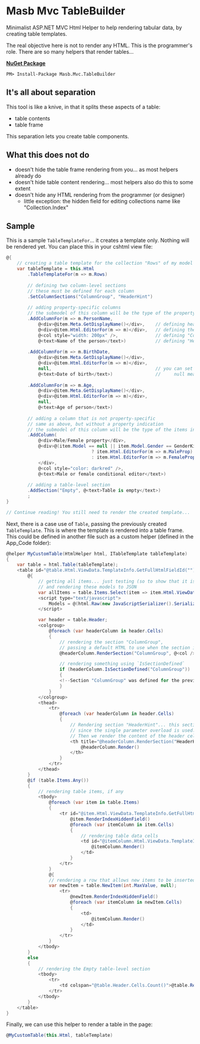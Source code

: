 Masb Mvc TableBuilder
=====================

Minimalist ASP.NET MVC Html Helper to help rendering tabular data, by creating table templates.

The real objective here is not to render any HTML.
This is the programmer's role.
There are so many helpers that render tables...

**[NuGet Package](https://www.nuget.org/packages/Masb.Mvc.TableBuilder)**

    PM> Install-Package Masb.Mvc.TableBuilder

It's all about separation
-------------------------

This tool is like a knive, in that it splits these aspects of a table:
- table contents
- table frame

This separation lets you create table components.

What this does not do
---------------------
- doesn't hide the table frame rendering from you... as most helpers already do
- doesn't hide table content rendering... most helpers also do this to some extent
- doesn't hide any HTML rendering from the programmer (or designer)
    - little exception: the hidden field for editing collections name like "Collection.Index"

Sample
------

This is a sample `TableTemplateFor`... it creates a template only. Nothing will be rendered yet.
You can place this in your cshtml view file:

```csharp
@{
    // creating a table template for the collection "Rows" of my model object
    var tableTemplate = this.Html
        .TableTemplateFor(m => m.Rows)
    
        // defining two column-level sections
        // these must be defined for each column
        .SetColumnSections("ColumnGroup", "HeaderHint")
        
        // adding property-specific columns
        // the submodel of this column will be the type of the property
        .AddColumnFor(m => m.PersonName,
            @<div>@item.Meta.GetDisplayName()</div>,    // defining header cells of the column
            @<div>@item.Html.EditorFor(m => m)</div>,   // defining the data cells of the column
            @<col style="width: 200px" />,              // defining "ColumnGroup" column-section
            @<text>Name of the person</text>)           // defining "HeaderHint" column-section
            
        .AddColumnFor(m => m.BirthDate,
            @<div>@item.Meta.GetDisplayName()</div>,
            @<div>@item.Html.EditorFor(m => m)</div>,
            null,                                       // you can set a column-section to null
            @<text>Date of birth</text>)                //     null means 'undefined'
            
        .AddColumnFor(m => m.Age,
            @<div>@item.Meta.GetDisplayName()</div>,
            @<div>@item.Html.EditorFor(m => m)</div>,
            null,
            @<text>Age of person</text>)
            
        // adding a column that is not property-specific
        // same as above, but without a property indication
        // the submodel of this column will be the type of the items in "Rows" collection
        .AddColumn(
            @<div>Male/Female property</div>,
            @<div>@(item.Model == null || item.Model.Gender == GenderKinds.Male
                                ? item.Html.EditorFor(m => m.MaleProp)
                                : item.Html.EditorFor(m => m.FemaleProp))
            </div>,
            @<col style="color: darkred" />,
            @<text>Male or female conditional editor</text>)
            
        // adding a table-level section
        .AddSection("Empty", @<text>Table is empty</text>)
        ;
}

// Continue reading! You still need to render the created template...
```

Next, there is a case use of `Table`, passing the previously created `TableTemplate`.
This is where the template is rendered into a table frame.
This could be defined in another file such as a custom helper (defined in the App_Code folder):

```csharp
@helper MyCustomTable(HtmlHelper html, ITableTemplate tableTemplate)
{
    var table = html.Table(tableTemplate);
    <table id="@table.Html.ViewData.TemplateInfo.GetFullHtmlFieldId("")">
        @{
            // getting all items... just testing (so to show that it is possible)
            // and rendering these models to JSON
            var allItems = table.Items.Select(item => item.Html.ViewData.Model).ToArray();
            <script type="text/javascript">
                Models = @(html.Raw(new JavaScriptSerializer().Serialize(allItems)));
            </script>

            var header = table.Header;
            <colgroup>
                @foreach (var headerColumn in header.Cells)
                {
                    // rendering the section "ColumnGroup",
                    // passing a default HTML to use when the section is not defined
                    @headerColumn.RenderSection("ColumnGroup", @<col />)

                    // rendering something using `IsSectionDefined`
                    if (headerColumn.IsSectionDefined("ColumnGroup"))
                    {
                    <!--Section "ColumnGroup" was defined for the previous column-->
                    }
                }
            </colgroup>
            <thead>
                <tr>
                    @foreach (var headerColumn in header.Cells)
                    {
                        // Rendering section "HeaderHint"... this section is required
                        // since the single parameter overload is used.
                        // Then we render the content of the header cell with `Render`.
                        <th title="@headerColumn.RenderSection("HeaderHint")">
                            @headerColumn.Render()
                        </th>
                    }
                </tr>
            </thead>
        }
        @if (table.Items.Any())
        {
            // rendering table items, if any
            <tbody>
                @foreach (var item in table.Items)
                {
                    <tr id="@item.Html.ViewData.TemplateInfo.GetFullHtmlFieldId("")">
                        @item.RenderIndexHiddenField()
                        @foreach (var itemColumn in item.Cells)
                        {
                            // rendering table data cells
                            <td id="@itemColumn.Html.ViewData.TemplateInfo.GetFullHtmlFieldId("Cell")">
                                @itemColumn.Render()
                            </td>
                        }
                    </tr>
                }
                @{
                // rendering a row that allows new items to be inserted
                var newItem = table.NewItem(int.MaxValue, null); 
                    <tr>
                        @newItem.RenderIndexHiddenField()
                        @foreach (var itemColumn in newItem.Cells)
                        {
                            <td>
                                @itemColumn.Render()
                            </td>
                        }
                    </tr>
                }
            </tbody>
        }
        else
        {
            // rendering the Empty table-level section
            <tbody>
                <tr>
                    <td colspan="@table.Header.Cells.Count()">@table.RenderSection("Empty")</td>
                </tr>
            </tbody>
        }
    </table>
}
```

Finally, we can use this helper to render a table in the page:

```csharp
@MyCustomTable(this.Html, tableTemplate)
```
